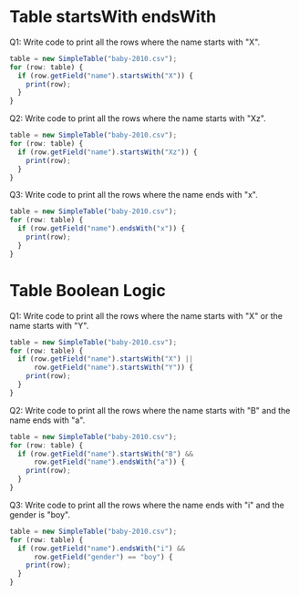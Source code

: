 # Table startsWith endsWith

Q1: Write code to print all the rows where the name starts with "X".

```javascript
table = new SimpleTable("baby-2010.csv");
for (row: table) {
  if (row.getField("name").startsWith("X")) {
    print(row);
  }
}
```

Q2: Write code to print all the rows where the name starts with "Xz".

```javascript
table = new SimpleTable("baby-2010.csv");
for (row: table) {
  if (row.getField("name").startsWith("Xz")) {
    print(row);
  }
}
```

Q3: Write code to print all the rows where the name ends with "x".

```javascript
table = new SimpleTable("baby-2010.csv");
for (row: table) {
  if (row.getField("name").endsWith("x")) {
    print(row);
  }
}
```

# Table Boolean Logic

Q1: Write code to print all the rows where the name starts with "X" or the name starts with "Y". 

```javascript
table = new SimpleTable("baby-2010.csv");
for (row: table) {
  if (row.getField("name").startsWith("X") ||
      row.getField("name").startsWith("Y")) {
    print(row);
  }
}
```

Q2: Write code to print all the rows where the name starts with "B" and the name ends with "a". 

```javascript
table = new SimpleTable("baby-2010.csv");
for (row: table) {
  if (row.getField("name").startsWith("B") &&
      row.getField("name").endsWith("a")) {
    print(row);
  }
}
```

Q3: Write code to print all the rows where the name ends with "i" and the gender is "boy". 

```javascript
table = new SimpleTable("baby-2010.csv");
for (row: table) {
  if (row.getField("name").endsWith("i") &&
      row.getField("gender") == "boy") {
    print(row);
  }
}
```

